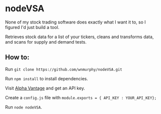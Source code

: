 # nodeVSA

None of my stock trading software does exactly what I want it to, so I figured I'd just build a tool.

Retrieves stock data for a list of your tickers, cleans and transforms data, and scans for supply and demand tests.


## How to:

Run `git clone https://github.com/wnmurphy/nodeVSA.git`

Run `npm install` to install dependencies.

Visit [Alpha Vantage](https://www.alphavantage.co/support/#api-key) and get an API key.

Create a `config.js` file with `module.exports = { API_KEY : YOUR_API_KEY};`

Run `node nodeVSA`.
